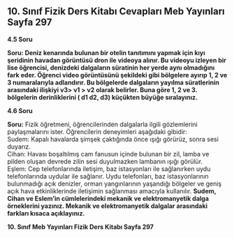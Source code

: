 ## 10. Sınıf Fizik Ders Kitabı Cevapları Meb Yayınları Sayfa 297

**4.5 Soru**

**Soru: Deniz kenarında bulunan bir otelin tanıtımını yapmak için kıyı şeridinin havadan görüntüsü dron ile videoya alınır. Bu videoyu izleyen bir lise öğrencisi, denizdeki dalgaların süratinin her yerde aynı olmadığını fark eder. Öğrenci video görüntüsünü şekildeki gibi bölgelere ayırıp 1, 2 ve 3 numaralarıyla adlandırır. Bu bölgelerde dalgaların yayılma süratlerinin arasındaki ilişkiyi ν3> ν1 > ν2 olarak belirler. Buna göre 1, 2 ve 3. bölgelerin derinliklerini ( d1 d2, d3) küçükten büyüğe sıralayınız.**

**4.6 Soru**

**Soru:** Fizik öğretmeni, öğrencilerinden dalgalarla ilgili gözlemlerini paylaşmalarını ister. Öğrencilerin deneyimleri aşağıdaki gibidir:  
 Sudem: Kapalı havalarda şimşek çaktığında önce ışığı görürüz, sonra sesi duyarız.  
 Cihan: Havası boşaltılmış cam fanusun içinde bulunan bir zil, lamba ve pilden oluşan devrede zilin sesi duyulmazken lambanın ışığı görülür.  
 Eşlem: Cep telefonlarında iletişim, baz istasyonları ile sağlanırken uydu telefonlarında uydular ile sağlanır. Uydu telefonları, baz istasyonlarının bulunmadığı açık denizler, orman yangınlarının yaşandığı bölgeler ve geniş açık hava etkinliklerinde iletişimin sağlanması amacıyla kullanılır. **Sudem, Cihan ve Eslem’in cümlelerindeki mekanik ve elektromanyetik dalga örneklerini yazınız. Mekanik ve elektromanyetik dalgalar arasındaki farkları kısaca açıklayınız.**

**10. Sınıf Meb Yayınları Fizik Ders Kitabı Sayfa 297**